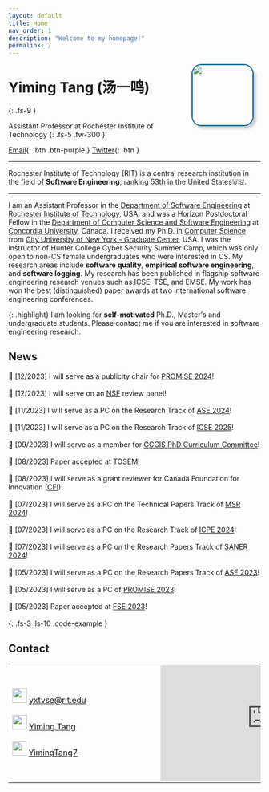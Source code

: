 ```yaml
---
layout: default
title: Home
nav_order: 1
description: "Welcome to my homepage!"
permalink: /
---
```


<img src="{{site.baseurl}}/assets/images/me.jpg" width="120" style="float: right; position: relative; margin-right: 1em; margin-left: 0.5em; border:2px solid #04649B; box-shadow: 5px 5px 5px #ccc; -moz-box-shadow: 5px 5px 5px #ccc; -webkit-box-shadow: 5px 5px 5px #ccc; -khtml-box-shadow: 5px 5px 5px #ccc; border-radius:20px; ">

# Yiming Tang (汤一鸣)
{: .fs-9 }

Assistant Professor at Rochester Institute of Technology
{: .fs-5 .fw-300 }

[Email](mailto:yxtvse@rit.edu){: .btn .btn-purple } [Twitter](https://twitter.com/YimingTang7){: .btn }

---

Rochester Institute of Technology (RIT) is a central research institution in the field of **Software Engineering**, ranking [53th](https://csrankings.org/#/fromyear/2010/toyear/2023/index?soft&us) in the United States🇺🇸.

---

I am an Assistant Professor in the [Department of Software Engineering](https://www.rit.edu/computing/department-software-engineering) at [Rochester Institute of Technology](https://www.rit.edu/), USA, and was a Horizon Postdoctoral Fellow in the [Department of Computer Science and Software Engineering](https://www.concordia.ca/ginacody/computer-science-software-eng.html) at [Concordia University](https://www.concordia.ca/), Canada. I received my Ph.D. in [Computer Science](https://www.gc.cuny.edu/computer-science) from [City University of New York - Graduate Center](https://www.gc.cuny.edu/), USA. I was the instructor of Hunter College Cyber Security Summer Camp, which was only open to non-CS female undergraduates who were interested in CS. My research areas include **software quality**, **empirical software engineering**, and **software logging**. My research has been published in flagship software engineering research venues such as ICSE, TSE, and EMSE. My work has won the best (distinguished) paper awards at two international software engineering conferences. 


{: .highlight}
I am looking for **self-motivated** Ph.D., Master's and undergraduate students. Please contact me if you are interested in software engineering research.


## News

📣 [12/2023] I will serve as a publicity chair for [PROMISE 2024](https://twitter.com/promise_conf)! <br/><br/>
📣 [12/2023] I will serve on an [NSF](https://www.nsf.gov/) review panel! <br/><br/>
📣 [11/2023] I will serve as a PC on the Research Track of [ASE 2024](https://conf.researchr.org/track/ase-2024/ase-2024-research)! <br/><br/>
📣 [11/2023] I will serve as a PC on the Research Track of [ICSE 2025](https://conf.researchr.org/track/icse-2025/icse-2025-research-track)! <br/><br/>
📣 [09/2023] I will serve as a member for [GCCIS PhD Curriculum Committee](https://www.rit.edu/computing/phd-computing-and-information-sciences/resources)! <br/><br/>
📣 [08/2023] Paper accepted at [TOSEM](https://dl.acm.org/journal/tosem)! <br/><br/>
📣 [08/2023] I will serve as a grant reviewer for Canada Foundation for Innovation ([CFI](https://www.innovation.ca/))! <br/><br/>
📣 [07/2023] I will serve as a PC on the Technical Papers Track of [MSR 2024](https://2024.msrconf.org/track/msr-2024-technical-papers)! <br/><br/>
📣 [07/2023] I will serve as a PC on the Research Track of [ICPE 2024](https://icpe2024.spec.org/)! <br/><br/>
📣 [07/2023] I will serve as a PC on the Research Papers Track of [SANER 2024](https://conf.researchr.org/track/saner-2024/saner-2024-papers)! <br/><br/>
📣 [05/2023] I will serve as a PC on the Research Papers Track of [ASE 2023](https://conf.researchr.org/track/ase-2023/ase-2023-papers)! <br/><br/>
📣 [05/2023] I will serve as a PC of [PROMISE 2023](https://promiseconf.github.io/2023/index.html)! <br/><br/>
📣 [05/2023] Paper accepted at [FSE 2023](https://2023.esec-fse.org/track/fse-2023-research-papers)! <br/><br/>
{: .fs-3 .ls-10 .code-example }


## Contact


<table>
  <tr>
    <td style="min-width:280px;">
        <img src="{{site.baseurl}}/assets/images/email.png" width="29" >
        <a style="font-size: 16px;" href="mailto:yxtvse@rit.edu">yxtvse@rit.edu</a>
        <br/><br/>
        <!-- <img src="{{site.baseurl}}/assets/images/github.png" width="24" style="margin-right: 0.2em; margin-left: 0.1em;"> <a style="font-size: 16px;" href="https://github.com/yiming-tang-cs"> yiming-tang-cs</a>
        <br/><br/> -->
        <img src="{{site.baseurl}}/assets/images/google-scholar.png" width="29" > <a style="font-size: 16px;" href="https://scholar.google.com/citations?user=yQd3GgoAAAAJ">Yiming Tang</a>
        <br/><br/>
        <img src="{{site.baseurl}}/assets/images/twitter.png" width="28" > <a style="font-size: 16px;" href="https://twitter.com/YimingTang7">YimingTang7</a>
    </td>
    <td>
        <div style="max-width:100%;list-style:none; transition: none;overflow:hidden;width:425px;height:230px;"><div id="embed-map-display" style="height:100%; width:100%;max-width:100%;"><iframe style="height:100%;width:100%;border:0;" frameborder="0" src="https://www.google.com/maps/embed/v1/place?q=Golisano+College+of+Computing+and+Information+Sciences,+Lomb+Memorial+Drive,+罗切斯特纽约美国&key=AIzaSyBFw0Qbyq9zTFTd-tUY6dZWTgaQzuU17R8"></iframe></div><a class="embed-ded-maphtml" href="https://kbj9qpmy.com/bp" id="auth-map-data">Internet Provider</a><style>#embed-map-display img{max-width:none!important;background:none!important;font-size: inherit;font-weight:inherit;}</style></div> 
    </td>
  </tr>
</table>


